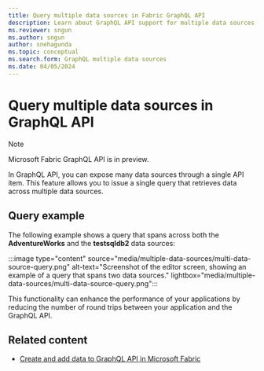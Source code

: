 ```yaml
---
title: Query multiple data sources in Fabric GraphQL API
description: Learn about GraphQL API support for multiple data sources, and see an example of a query that spans two sources.
ms.reviewer: sngun
ms.author: sngun
author: snehagunda
ms.topic: conceptual
ms.search.form: GraphQL multiple data sources
ms.date: 04/05/2024
---
```


# Query multiple data sources in GraphQL API

> [!NOTE]
> Microsoft Fabric GraphQL API is in preview.

In GraphQL API, you can expose many data sources through a single API item. This feature allows you to issue a single query that retrieves data across multiple data sources.

## Query example

The following example shows a query that spans across both the **AdventureWorks** and the **testsqldb2** data sources:

:::image type="content" source="media/multiple-data-sources/multi-data-source-query.png" alt-text="Screenshot of the editor screen, showing an example of a query that spans two data sources." lightbox="media/multiple-data-sources/multi-data-source-query.png":::

This functionality can enhance the performance of your applications by reducing the number of round trips between your application and the GraphQL API.

## Related content

- [Create and add data to GraphQL API in Microsoft Fabric](get-started-graphql-api.md)
